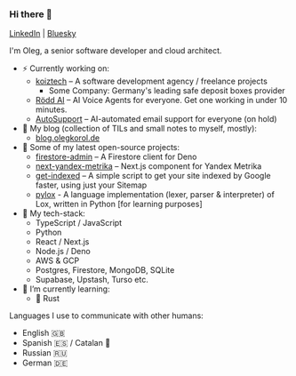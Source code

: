 ### Hi there 👋

[LinkedIn](https://www.linkedin.com/in/olegkorol/)  |  [Bluesky](https://bsky.app/profile/koiztech.bsky.social)

I'm Oleg, a senior software developer and cloud architect.

- ⚡ Currently working on:
  - [koiztech](https://www.koiztech.com) – A software development agency / freelance projects
    - Some Company: Germany's leading safe deposit boxes provider
  - [Rödd AI](https://roddai.com) – AI Voice Agents for everyone. Get one working in under 10 minutes.
  - [AutoSupport](https://autosupport.koiztech.com) – AI-automated email support for everyone (on hold)
- 📗 My blog (collection of TILs and small notes to myself, mostly):
  - [blog.olegkorol.de](https://blog.olegkorol.de)
- 🔭 Some of my latest open-source projects:
  - [firestore-admin](https://github.com/olegkorol/firestore-admin) – A Firestore client for Deno
  - [next-yandex-metrika](https://github.com/olegkorol/next-yandex-metrika) – Next.js component for Yandex Metrika
  - [get-indexed](https://github.com/olegkorol/get-indexed) – A simple script to get your site indexed by Google faster, using just your Sitemap
  - [pylox](https://github.com/olegkorol/pylox) - A language implementation (lexer, parser & interpreter) of Lox, written in Python [for learning purposes]
- 🥞 My tech-stack:
  - TypeScript / JavaScript
  - Python
  - React / Next.js
  - Node.js / Deno
  - AWS & GCP
  - Postgres, Firestore, MongoDB, SQLite
  - Supabase, Upstash, Turso etc.
- 🌱 I’m currently learning:
  - 🦀 Rust

Languages I use to communicate with other humans:
- English 🇬🇧
- Spanish 🇪🇸 / Catalan 💬
- Russian 🇷🇺
- German 🇩🇪

<!--
**olegkorol/olegkorol** is a ✨ _special_ ✨ repository because its `README.md` (this file) appears on your GitHub profile.

Here are some ideas to get you started:

- 🔭 I’m currently working on ...
- 🌱 I’m currently learning ...
- 👯 I’m looking to collaborate on ...
- 🤔 I’m looking for help with ...
- 💬 Ask me about ...
- 📫 How to reach me: ...
- 😄 Pronouns: ...
- ⚡ Fun fact: ...
-->
